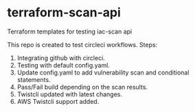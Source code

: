 # terraform-scan-api
Terraform templates for testing iac-scan api

This repo is created to test circleci workflows.
Steps:
1. Integrating github with circleci.
2. Testing with default config.yaml.
3. Update config.yaml to add vulnerability scan and conditional statements.
4. Pass/Fail build depending on the scan results.
5. Twistcli updated with latest changes.
6. AWS Twistcli support added.



